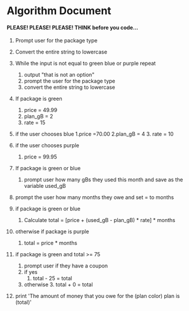 # Algorithm Document
#### PLEASE! PLEASE! PLEASE! THINK before you code...

1. Prompt user for the package type
2. Convert the entire string to lowercase
2. While the input is not equal to green blue or purple repeat
   1. output "that is not an option" 
   2. prompt the user for the package type 
   3. convert the entire string to lowercase

3. If package is green
   1. price = 49.99
   2. plan_gB = 2
   3. rate = 15
3. if the user chooses blue
   1.price =70.00
   2.plan_gB = 4
   3. rate = 10
4. if the user chooses purple 
   1. price = 99.95

  
   
6. If package is green or blue
   1. prompt user how many gBs they used this month and 
   save as the variable used_gB
8. prompt the user how many months they owe and set = to months


9. if package is green or blue
   1. Calculate total = [price + (used_gB - plan_gB) * rate] * months
10. otherwise if package is purple 
    1. total = price * months


11. if package is green and total >= 75
    1. prompt user if they have a coupon
    2. if yes
       1. total - 25 = total
    2. otherwise
       3. total + 0 = total
12. print 'The amount of money that you owe for the (plan color) plan is (total)'